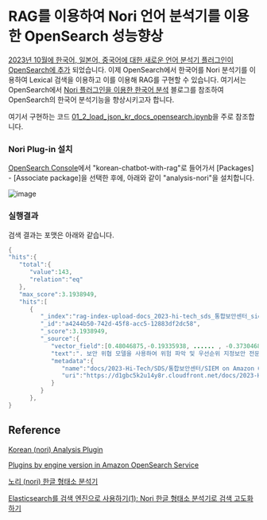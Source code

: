 # RAG를 이용하여 Nori 언어 분석기를 이용한 OpenSearch 성능향상

[2023년 10월에 한국어, 일본어, 중국어에 대한 새로운 언어 분석기 플러그인이 OpenSearch에 추가](https://aws.amazon.com/ko/about-aws/whats-new/2023/10/amazon-opensearch-four-language-analyzers/) 되었습니다. 이제 OpenSearch에서 한국어를 Nori 분석기를 이용하여 Lexical 검색을 이용하고 이를 이용해 RAG를 구현할 수 있습니다. 여기서는 OpenSearch에서 [Nori 플러그인을 이용한 한국어 분석](https://aws.amazon.com/ko/blogs/tech/amazon-opensearch-service-korean-nori-plugin-for-analysis/) 블로그를 참조하여 OpenSearch의 한국어 분석기능을 향상시키고자 합니다. 

여기서 구현하는 코드 [01_2_load_json_kr_docs_opensearch.ipynb](https://github.com/aws-samples/aws-ai-ml-workshop-kr/blob/master/genai/aws-gen-ai-kr/20_applications/02_qa_chatbot/01_preprocess_docs/01_2_load_json_kr_docs_opensearch.ipynb)을 주로 참조합니다.

### Nori Plug-in 설치

[OpenSearch Console](https://us-west-2.console.aws.amazon.com/aos/home?region=us-west-2#opensearch/domains)에서 "korean-chatbot-with-rag"로 들어가서 [Packages] - [Associate package]을 선택한 후에, 아래와 같이 "analysis-nori"을 설치합니다. 

![image](https://github.com/kyopark2014/korean-chatbot-using-amazon-bedrock/assets/52392004/b91c91a1-b13c-4f5d-bd58-1c8298b2f128)


### 실행결과

검색 결과는 포맷은 아래와 같습니다. 
```java
{
"hits":{
   "total":{
      "value":143,
      "relation":"eq"
   },
   "max_score":3.1938949,
   "hits":[
      {
         "_index":"rag-index-upload-docs_2023-hi-tech_sds_통합보안센터_siem_on_amazon_opensearch_service_sds_(한글)_2.pdf",
         "_id":"a4244b50-742d-45f8-acc5-12883df2dc58",
         "_score":3.1938949,
         "_source":{
            "vector_field":[0.48046875,-0.19335938, ...... , -0.37304688],
            "text":". 보안 위협 모델을 사용하여 위험 파악 및 우선순위 지정보안 전문가들은 어떻게 그들의 시스템을 안전하게 보호하나?위협 모델링 구축 질문: 공격자는 누구인가? 그들이 가지고 있는 도구나 능력은 무엇인가? 그들이 우리를 대상으로 하고자 하는 것은 무엇인가?  답변 예제: 계정 탈취 암호 추측 및 나열 계정 탈취를 목적으로 스팸 발송 새로운 보안 서비스 및 기능을 정기적으로 평가 및 구현정기 검토 계획: 규정 준수 요구 사항, 새 AWS 보안 기능/서비스 평가, 업계 최신 소식 확인 등의 검토 활동 일정을 생성합니다. AWS 서비스 및 기능 검색: 사용 중인 서비스에 적용 가능한 보안 기능을 검색하고 새로 릴리스되는 기능을 검토합니다. AWS 서비스 온보딩 프로세스 정의: 새 AWS 서비스 온보딩을 위한 프로세스를 정의합니다. 이 과정에서 새 AWS 서비스의 기능과 워크로드의 규정 준수 요구 사항을 평가할 방법도 정의합니다. 새로운 서비스 및 기능 테스트: 프로덕션 환경을 거의 동일하게 복제한 비프로덕션 환경에서, 새로 릴리스하는 서비스 및 기능을 테스트합니다. 기타 방어 메커니즘 구현: 워크로드를 방어하기 위한 자동화된 메커니즘을 구현하고 사용 가능한 옵션을 살펴봅니다. SEC2. 사람과 시스템에 대한 자격 증명은 어떻게 \t    관리하십니까?? 강력한 로그인 메커니즘 사용 임시 자격 증명 사용 안전하게 보안 암호 저장 및 사용 중앙 집중식 자격 증명 공급자 사용 정기적으로 자격 증명 감사 및 교체 사용자 그룹 및 속성 활용SEC2. 모범 사례 강력한 로그인 메커니즘 사용MFA 로그인을 적용하는 IAM 정책 생성: 사용자가 내 보안 자격 증명 페이지에서 역할을 수임하고 자신의 자격 증명을 변경하고 MFA 디바이스를 관리할 수 있도록 하는 몇 가지 작업을 제외한 모든 IAM 작업을 금지하는 고객 관리형 IAM 정책을 생성합니다",
            "metadata":{
               "name":"docs/2023-Hi-Tech/SDS/통합보안센터/SIEM on Amazon Opensearch Service_SDS (한글)_2.pdf",
               "uri":"https://d1gbc5k2u14y8r.cloudfront.net/docs/2023-Hi-Tech/SDS/%E1%84%90%E1%85%A9%E1%86%BC%E1%84%92%E1%85%A1%E1%86%B8%E1%84%87%E1%85%A9%E1%84%8B%E1%85%A1%E1%86%AB%E1%84%89%E1%85%A6%E1%86%AB%E1%84%90%E1%85%A5/SIEM%20on%20Amazon%20Opensearch%20Service_SDS%20%28%E1%84%92%E1%85%A1%E1%86%AB%E1%84%80%E1%85%B3%E1%86%AF%29_2.pdf"
            }
         }
      },
}
```

## Reference

[Korean (nori) Analysis Plugin](https://www.elastic.co/guide/en/elasticsearch/plugins/7.10/analysis-nori.html)

[Plugins by engine version in Amazon OpenSearch Service](https://docs.aws.amazon.com/opensearch-service/latest/developerguide/supported-plugins.html)

[노리 (nori) 한글 형태소 분석기](https://esbook.kimjmin.net/06-text-analysis/6.7-stemming/6.7.2-nori)

[Elasticsearch를 검색 엔진으로 사용하기(1): Nori 한글 형태소 분석기로 검색 고도화 하기](https://hanamon.kr/elasticsearch-%EA%B2%80%EC%83%89%EC%97%94%EC%A7%84-nori-%ED%98%95%ED%83%9C%EC%86%8C-%EB%B6%84%EC%84%9D%EA%B8%B0-%EA%B2%80%EC%83%89-%EA%B3%A0%EB%8F%84%ED%99%94-%EB%B0%A9%EB%B2%95/)
